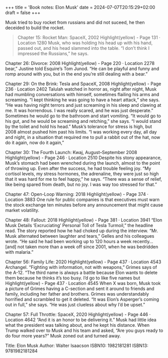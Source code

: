 +++
title = 'Book notes: Elon Musk'
date = 2024-07-07T20:15:29+02:00
draft = false
+++


Musk tried to buy rocket from russians and did not suceed, he then deceided to build the rocket.
> Chapter 15: Rocket Man: SpaceX, 2002
> Highlight(yellow) - Page 131 · Location 1280
> Musk, who was holding his head up with his hand, passed out, and his head slammed into the table. “I don’t think I impressed the Russians,” he says.

Chapter 26: Divorce: 2008
Highlight(yellow) - Page 220 · Location 2278
bear,” Justine told Esquire’s Tom Junod. “He can be playful and funny and romp around with you, but in the end you’re still dealing with a bear.”

Chapter 29: On the Brink: Tesla and SpaceX, 2008
Highlight(yellow) - Page 236 · Location 2402
Talulah watched in horror as, night after night, Musk had mumbling conversations with himself, sometimes flailing his arms and screaming. “I kept thinking he was going to have a heart attack,” she says. “He was having night terrors and just screaming in his sleep and clawing at me. It was horrendous. I was really scared, and he was just desperate.” Sometimes he would go to the bathroom and start vomiting. “It would go to his gut, and he would be screaming and retching,” she says. “I would stand by the toilet and hold his head.” Musk’s tolerance for stress is high, but 2008 almost pushed him past his limits. “I was working every day, all day and night, in a situation that required me to pull a rabbit out of the hat, now do it again, now do it again,”

Chapter 30: The Fourth Launch: Kwaj, August–September 2008
Highlight(yellow) - Page 246 · Location 2510
Despite his stony appearance, Musk’s stomach had been wrenched during the launch, almost to the point of throwing up. Even after the success, he had trouble feeling joy. “My cortisol levels, my stress hormones, the adrenaline, they were just so high that it was hard for me to feel happy,” he says. “There was a sense of relief, like being spared from death, but no joy. I was way too stressed for that.”

Chapter 47: Open-Loop Warning: 2018
Highlight(yellow) - Page 374 · Location 3883
One rule for public companies is that executives must warn the stock exchange ten minutes before any announcement that might cause market volatility.

Chapter 48: Fallout: 2018
Highlight(yellow) - Page 381 · Location 3941
“Elon Musk Details ‘Excruciating’ Personal Toll of Tesla Turmoil,” the headline read. The story reported how he had choked up during the interview. “Mr. Musk alternated between laughter and tears,” Gelles and his colleagues wrote. “He said he had been working up to 120 hours a week recently… [and] not taken more than a week off since 2001, when he was bedridden with malaria.”

Chapter 56: Family Life: 2020
Highlight(yellow) - Page 437 · Location 4543
Archangel. “Fighting with information, not with weapons,” Grimes says of the A-12. “The third name is always a battle because Elon wants to delete them because he thinks it’s too busy. I’d go to like five names but
Highlight(yellow) - Page 437 · Location 4545
When X was born, Musk took a picture of Grimes having a C-section and sent it around to friends and family, including her father and brothers. Grimes was understandably horrified and scrambled to get it deleted. “It was Elon’s Asperger’s coming out in full,” she says. “He was just clueless about why I’d be upset.”

Chapter 57: Full Throttle: SpaceX, 2020
Highlight(yellow) - Page 446 · Location 4642
“And it is an honor to be delivering it.” Musk had little idea what the president was talking about, and he kept his distance. When Trump walked over to Musk and his team and asked, “Are you guys ready to do four more years?” Musk zoned out and turned away.


Title: Elon Musk
Author: Walter Isaacson
ISBN10: 1982181281
ISBN13: 9781982181284

